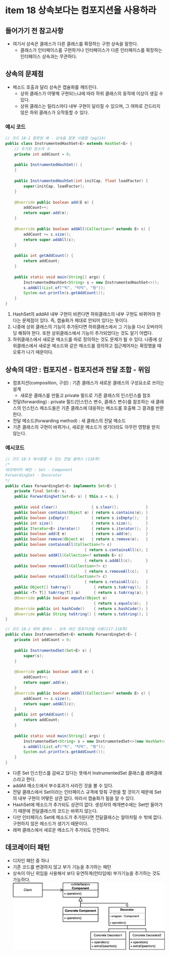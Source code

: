 # item 18 상속보다는 컴포지션을 사용하라

## 들어가기 전 참고사항
* 여기서 상속은 클래스가 다른 클래스를 확장하는 구현 상속을 말한다. 
    * 클래스가 인터페이스를 구현하거나 인터페이스가 다른 인터페이스를 확장하는 인터페이스 상속과는 무관하다.

## 상속의 문제점
* 메소드 호출과 달리 상속은 캡슐화를 깨뜨린다.
    * 상위 클래스가 어떻께 구현되느냐에 따라 하위 클래스의 동작에 이상이 생길 수 있다.
    * 상위 클래스는 릴리스마다 내부 구현이 달라질 수 있으며, 그 여파로 건드리지 않은 하위 클래스가 오작동할 수 있다.
### 예시 코드
```java
// 코드 18-1 잘못된 예 - 상속을 잘못 사용함 (pg114)
public class InstrumentedHashSet<E> extends HashSet<E> {
    // 추가된 원소의 수
    private int addCount = 0;

    public InstrumentedHashSet() {
    }

    public InstrumentedHashSet(int initCap, float loadFactor) {
        super(initCap, loadFactor);
    }

    @Override public boolean add(E e) {
        addCount++;
        return super.add(e);
    }

    @Override public boolean addAll(Collection<? extends E> c) {
        addCount += c.size();
        return super.addAll(c);
    }

    public int getAddCount() {
        return addCount;
    }

    public static void main(String[] args) {
        InstrumentedHashSet<String> s = new InstrumentedHashSet<>();
        s.addAll(List.of("틱", "탁탁", "펑"));
        System.out.println(s.getAddCount());
    }
}
```
1. HashSet의 addAll 내부 구현이 바뀐다면 하위클래스의 내부 구현도 바뀌어야 한다는 문제점이 있다. 즉, 캡슐화가 제대로 안되어 있다는 뜻이다.
2. 나중에 상위 클래스의 기능이 추가된다면 하위클래스에서 그 기능을 다시 오버라이딩 해줘야 한다. 또한 상위클래스에서 기능이 추가되었다는 것도 알기 어렵다.
3. 하위클래스에서 새로운 메소드를 따로 정의하는 것도 문제가 될 수 있다. 나중에 상위클래스에서 새로운 메소드와 같은 메소드를 정의하고 접근제어자는 확장했을 때 오류가 나기 때문이다.

## 상속의 대안 : 컴포지션 - 컴포지션과 전달 조합 - 위임 
* 컴포지션(composition, 구성) : 기존 클래스가 새로운 클래스의 구성요소로 쓰이는 설계
    * 새로운 클래스를 만들고 private 필드로 기존 클래스의 인스턴스를 참조
* 전달(forwarding) : private 필드(인스턴스 변수, 클래스 변수)를 참조하는 새 클래스의 인스턴스 메소드들은 기존 클래스에 대응하는 메소드를 호출해 그 결과를 반환한다.
* 전달 메소드(forwarding method) : 새 클래스의 전달 메소드
* 기존 클래스의 구현이 바뀌거나, 새로운 메소드가 생기더라도 아무런 영향을 받지 않는다.

### 예시코드
```java
// 코드 18-3 재사용할 수 있는 전달 클래스 (118쪽)
/*
데코레이터 패턴 : Set - Component
ForwardingSet - Decorator
*/
public class ForwardingSet<E> implements Set<E> {
    private final Set<E> s;
    public ForwardingSet(Set<E> s) { this.s = s; }

    public void clear()               { s.clear();            }
    public boolean contains(Object o) { return s.contains(o); }
    public boolean isEmpty()          { return s.isEmpty();   }
    public int size()                 { return s.size();      }
    public Iterator<E> iterator()     { return s.iterator();  }
    public boolean add(E e)           { return s.add(e);      }
    public boolean remove(Object o)   { return s.remove(o);   }
    public boolean containsAll(Collection<?> c)
                                   { return s.containsAll(c); }
    public boolean addAll(Collection<? extends E> c)
                                   { return s.addAll(c);      }
    public boolean removeAll(Collection<?> c)
                                   { return s.removeAll(c);   }
    public boolean retainAll(Collection<?> c)
                                   { return s.retainAll(c);   }
    public Object[] toArray()          { return s.toArray();  }
    public <T> T[] toArray(T[] a)      { return s.toArray(a); }
    @Override public boolean equals(Object o)
                                       { return s.equals(o);  }
    @Override public int hashCode()    { return s.hashCode(); }
    @Override public String toString() { return s.toString(); }
}
```
```java
// 코드 18-2 래퍼 클래스 - 상속 대신 컴포지션을 사용(117-118쪽)
public class InstrumentedSet<E> extends ForwardingSet<E> {
    private int addCount = 0;

    public InstrumentedSet(Set<E> s) {
        super(s);
    }

    @Override public boolean add(E e) {
        addCount++;
        return super.add(e);
    }
    @Override public boolean addAll(Collection<? extends E> c) {
        addCount += c.size();
        return super.addAll(c);
    }
    public int getAddCount() {
        return addCount;
    }

    public static void main(String[] args) {
        InstrumentedSet<String> s = new InstrumentedSet<>(new HashSet<>());//데코레이터 패턴 - concrete component
        s.addAll(List.of("틱", "탁탁", "펑"));
        System.out.println(s.getAddCount());
    }
}
```
* 다른 Set 인스턴스를 감싸고 있다는 뜻에서 InstrumentedSet 클래스를 래퍼클래스라고 한다.
* addAll 메소드에서 부수효과가 사라진 것을 볼 수 있다.
* 전달 클래스에서 Set이라는 인터페이스 규격에 맞춰 구현을 할 것이기 때문에 Set의 내부 구현이 어떻든 상관 없다. 따라서 캡슐화가 됨을 알 수 있다. 
* HashSet에 메소드가 추가되도 상관이 없다. 생성자의 매개변수에는 Set만 들어가기 때문에 전달클래스의 코드는 바뀌지 않는다.
* 다만 인터페이스 Set에 메소드가 추가된다면 전달클래스는 알아차릴 수 밖에 없다. 구현하지 않은 메소드가 생기기 때문이다.
* 래퍼 클래스에서 새로운 메소드가 추가되도 안전하다.

## 데코레이터 패턴 
* 디자인 패턴 중 하나 
* 기존 코드를 변경하지 않고 부가 기능을 추가하는 패턴
* 상속이 아닌 위임을 사용해서 보다 유연하게(런타임에) 부가기능을 추가하는 것도 가능하다.
![Alt text](decorator.png)
